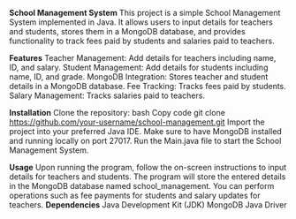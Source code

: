 


**School Management System**
This project is a simple School Management System implemented in Java.
It allows users to input details for teachers and students, stores them in a MongoDB database, and provides functionality to track fees paid by students and salaries paid to teachers.



**Features**
Teacher Management: Add details for teachers including name, ID, and salary.
Student Management: Add details for students including name, ID, and grade.
MongoDB Integration: Stores teacher and student details in a MongoDB database.
Fee Tracking: Tracks fees paid by students.
Salary Management: Tracks salaries paid to teachers.


**Installation**
Clone the repository:
bash
Copy code
git clone https://github.com/your-username/school-management.git
Import the project into your preferred Java IDE.
Make sure to have MongoDB installed and running locally on port 27017.
Run the Main.java file to start the School Management System.


**Usage**
Upon running the program, follow the on-screen instructions to input details for teachers and students.
The program will store the entered details in the MongoDB database named school_management.
You can perform operations such as fee payments for students and salary updates for teachers.
**Dependencies**
Java Development Kit (JDK)
MongoDB Java Driver
